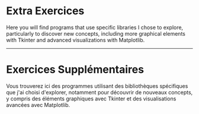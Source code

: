 # Extra Exercices

Here you will find programs that use specific libraries I chose to explore, particularly to discover new concepts, including more graphical elements with Tkinter and advanced visualizations with Matplotlib.

---

# Exercices Supplémentaires

Vous trouverez ici des programmes utilisant des bibliothèques spécifiques que j'ai choisi d'explorer, notamment pour découvrir de nouveaux concepts, y compris des éléments graphiques avec Tkinter et des visualisations avancées avec Matplotlib.